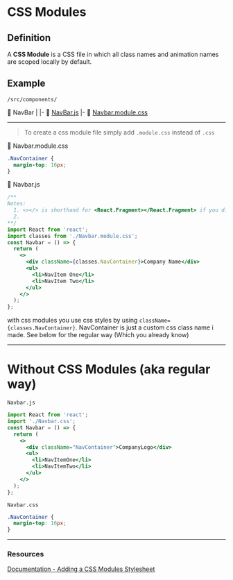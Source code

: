 # CSS Modules

## Definition

A **CSS Module** is a CSS file in which all class names and animation names are scoped locally by default.

## Example

`/src/components/`

:open_file_folder: NavBar
|
|- :page_with_curl: [NavBar.js](./examples/src/components/Navbar/Navbar.js)
|- :page_with_curl: [Navbar.module.css](./examples/src/components/Navbar/Navbar.module.css)

---

> To create a css module file simply add `.module.css` instead of `.css`

:page_with_curl: Navbar.module.css

```css
.NavContainer {
  margin-top: 16px;
}
```

:page_with_curl: Navbar.js

```jsx
/**
Notes:
  1. <></> is shorthand for <React.Fragment></React.Fragment> if you didn't know that already
  2.
**/
import React from 'react';
import classes from './Navbar.module.css';
const Navbar = () => {
  return (
    <>
      <div className={classes.NavContainer}>Company Name</div>
      <ul>
        <li>NavItem One</li>
        <li>NavItem Two</li>
      </ul>
    </>
  );
};
```

with css modules you use css styles by using `className={classes.NavContainer}`. NavContainer is just a custom css class name i made. See below for the regular way (Which you already know)

---

# Without CSS Modules (aka regular way)

`Navbar.js`

```jsx
import React from 'react';
import './Navbar.css';
const Navbar = () => {
  return (
    <>
      <div className="NavContainer">CompanyLogo</div>
      <ul>
        <li>NavItemOne</li>
        <li>NavItemTwo</li>
      </ul>
    </>
  );
};
```

`Navbar.css`

```css
.NavContainer {
  margin-top: 16px;
}
```

---

### Resources

[Documentation - Adding a CSS Modules Stylesheet](https://facebook.github.io/create-react-app/docs/adding-a-css-modules-stylesheet)
